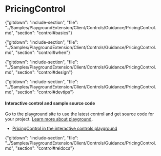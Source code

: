 ﻿# PricingControl

{"gitdown": "include-section", "file": "../Samples/PlaygroundExtension/Client/Controls/Guidance/PricingControl.md", "section": "control#basics"}

<!-- TODO get an IMAGE to embed here -->

<!-- TODO get an SAMPLE CODE to embed here -->

{"gitdown": "include-section", "file": "../Samples/PlaygroundExtension/Client/Controls/Guidance/PricingControl.md", "section": "control#when"}

{"gitdown": "include-section", "file": "../Samples/PlaygroundExtension/Client/Controls/Guidance/PricingControl.md", "section": "control#design"}

{"gitdown": "include-section", "file": "../Samples/PlaygroundExtension/Client/Controls/Guidance/PricingControl.md", "section": "control#devtips"}

#### Interactive control and sample source code
Go to the playground site to use the latest control and get source code for your project.  [Learn more about playground](./top-extensions-controls-playground.md).

*  <a href="https://ms.portal.azure.com/?Microsoft_Azure_Playground=true#blade/Microsoft_Azure_Playground/ControlsIndexBlade/PricingControl_create_Playground" target="_blank">PricingControl in the interactive controls playground</a>

 

{"gitdown": "include-section", "file": "../Samples/PlaygroundExtension/Client/Controls/Guidance/PricingControl.md", "section": "control#reldocs"}
